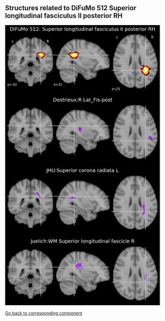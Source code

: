 


## Structures related to DiFuMo 512 Superior longitudinal fasciculus II posterior RH

![454](454.jpg "Structures related to DiFuMo 512 Superior longitudinal fasciculus II posterior RH")

[Go back to corresponding component](https://parietal-inria.github.io/DiFuMo/512/html/454.html)